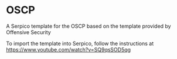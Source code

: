# OSCP
A Serpico template for the OSCP based on the template provided by Offensive Security

To import the template into Serpico, follow the instructions at https://www.youtube.com/watch?v=SQ9qsSOD5qg
